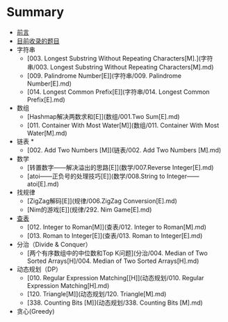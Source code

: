 # Summary

* [前言](README.md)
* [目前收录的题目](topic_include.md)
* 字符串
   * [003. Longest Substring Without Repeating Characters[M].](字符串/003. Longest Substring Without Repeating Characters[M].md)
   * [009. Palindrome Number[E]](字符串/009. Palindrome Number[E].md)
   * [014. Longest Common Prefix[E]](字符串/014. Longest Common Prefix[E].md)
* 数组
  * [Hashmap解决两数求和[E]](数组/001.Two Sum[E].md)
   * [011. Container With Most Water[M]](数组/011. Container With Most Water[M].md)
* 链表
   * 
   * [002. Add Two Numbers [M]](链表/002. Add Two Numbers [M].md)
* 数学
  * [转置数字——解决溢出的思路[E]](数学/007.Reverse Integer[E].md)
  * [atoi——正负号的处理技巧[E]](数学/008.String to Integer——atoi[E].md)
* 找规律
   * [ZigZag解码[E]](规律/006.ZigZag Conversion[E].md)
   * [Nim的游戏[E]](规律/292. Nim Game[E].md)
* [查表](查表)
   * [012. Integer to Roman[M]](查表/012. Integer to Roman[M].md)
   * [013. Roman to Integer[E]](查表/013. Roman to Integer[E].md)
* 分治（Divide & Conquer）
   * [两个有序数组中的中位数和Top K问题](分治/004. Median of Two Sorted Arrays[H]/004. Median of Two Sorted Arrays[H].md)
* 动态规划（DP）
   * [010. Regular Expression Matching[[H]](动态规划/010. Regular Expression Matching[H].md)
   * [120. Triangle[M]](动态规划/120. Triangle[M].md)
   * [338. Counting Bits [M]](动态规划/338. Counting Bits [M].md)
* 贪心(Greedy)


